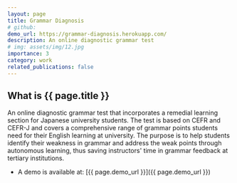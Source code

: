 ```yaml
---
layout: page
title: Grammar Diagnosis
# github:
demo_url: https://grammar-diagnosis.herokuapp.com/
description: An online diagnostic grammar test
# img: assets/img/12.jpg
importance: 3
category: work
related_publications: false
---
```


## What is {{ page.title }}

An online diagnostic grammar test that incorporates a remedial learning section for Japanese university students.
The test is based on CEFR and CEFR-J and covers a comprehensive range of grammar points students need for their English learning at university.
The purpose is to help students identify their weakness in grammar and address the weak points through autonomous learning, thus saving instructors' time in grammar feedback at tertiary institutions.

<!-- - The source code is available at: [{{ page.github }}]({{ page.github }}) -->

- A demo is available at: [{{ page.demo_url }}]({{ page.demo_url }})
